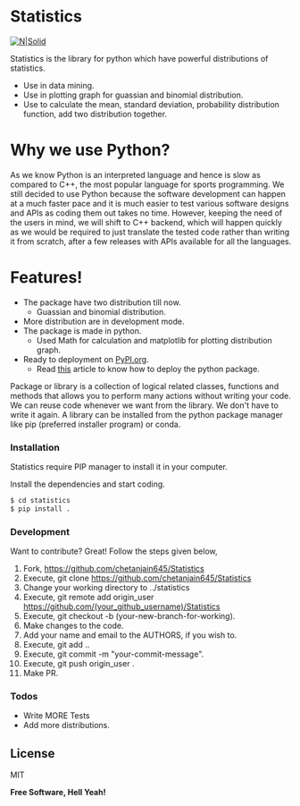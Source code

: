# Statistics

[![N|Solid](https://img.shields.io/badge/python-3.6%20%7C%203.7%20%7C%203.8-blue)](https://img.shields.io/badge/python-3.6%20%7C%203.7%20%7C%203.8-blue)

Statistics is the library for python which have powerful distributions of statistics. 

  - Use in data mining.
  - Use in plotting graph for guassian and binomial distribution.
  - Use to calculate the mean, standard deviation, probability distribution function, add two distribution together.

# Why we use Python?
As we know Python is an interpreted language and hence is slow as compared to C++, the most popular language for sports programming. We still decided to use Python because the software development can happen at a much faster pace and it is much easier to test various software designs and APIs as coding them out takes no time. However, keeping the need of the users in mind, we will shift to C++ backend, which will happen quickly as we would be required to just translate the tested code rather than writing it from scratch, after a few releases with APIs available for all the languages.

# Features!

  - The package have two distribution till now.
    - Guassian and binomial distribution.
  - More distribution are in development mode.    
  - The package is made in python.
    - Used Math for calculation and matplotlib for plotting distribution graph.     
  - Ready to deployment on [PyPI.org](https://pypi.org/).
    - Read [this](https://dev.to/chetanjain645/how-to-deploy-your-python-package-library-in-production-1nk1) article to know how to deploy the python package.

Package or library is a collection of logical related classes, functions and methods that allows you to perform many actions without writing your code.
We can reuse code whenever we want from the library. We don't have to write it again. A library can be installed from the python package manager like pip (preferred installer program) or conda.

### Installation

Statistics require PIP manager to install it in your computer.

Install the dependencies and start coding.

```sh
$ cd statistics
$ pip install .
```

### Development

Want to contribute? Great!
Follow the steps given below,

1. Fork, https://github.com/chetanjain645/Statistics
2. Execute, git clone https://github.com/chetanjain645/Statistics
3. Change your working directory to ../statistics
4. Execute, git remote add origin_user https://github.com/(your_github_username)/Statistics
5. Execute, git checkout -b (your-new-branch-for-working).
6. Make changes to the code.
7. Add your name and email to the AUTHORS, if you wish to.
8. Execute, git add ..
9. Execute, git commit -m "your-commit-message".
10. Execute, git push origin_user <your-current-branch>.
11. Make PR.

### Todos

 - Write MORE Tests
 - Add more distributions.

License
----

MIT


**Free Software, Hell Yeah!**

[//]: # (These are reference links used in the body of this note and get stripped out when the markdown processor does its job. There is no need to format nicely because it shouldn't be seen. Thanks SO - http://stackoverflow.com/questions/4823468/store-comments-in-markdown-syntax)


   [dill]: <https://github.com/joemccann/dillinger>
   [git-repo-url]: <https://github.com/joemccann/dillinger.git>
   [john gruber]: <http://daringfireball.net>
   [df1]: <http://daringfireball.net/projects/markdown/>
   [markdown-it]: <https://github.com/markdown-it/markdown-it>
   [Ace Editor]: <http://ace.ajax.org>
   [node.js]: <http://nodejs.org>
   [Twitter Bootstrap]: <http://twitter.github.com/bootstrap/>
   [jQuery]: <http://jquery.com>
   [@tjholowaychuk]: <http://twitter.com/tjholowaychuk>
   [express]: <http://expressjs.com>
   [AngularJS]: <http://angularjs.org>
   [Gulp]: <http://gulpjs.com>

   [PlDb]: <https://github.com/joemccann/dillinger/tree/master/plugins/dropbox/README.md>
   [PlGh]: <https://github.com/joemccann/dillinger/tree/master/plugins/github/README.md>
   [PlGd]: <https://github.com/joemccann/dillinger/tree/master/plugins/googledrive/README.md>
   [PlOd]: <https://github.com/joemccann/dillinger/tree/master/plugins/onedrive/README.md>
   [PlMe]: <https://github.com/joemccann/dillinger/tree/master/plugins/medium/README.md>
   [PlGa]: <https://github.com/RahulHP/dillinger/blob/master/plugins/googleanalytics/README.md>


